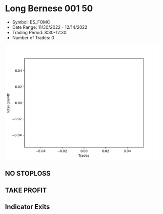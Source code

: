 # Long Bernese 001 50 
- Symbol: ES_FOMC
- Date Range: 11/30/2022 - 12/14/2022
- Trading Period: 8:30-12:30
- Number of Trades: 0

![Plot](LongBernese00150ES_FOMC.png)
## NO STOPLOSS














## TAKE PROFIT











## Indicator Exits

